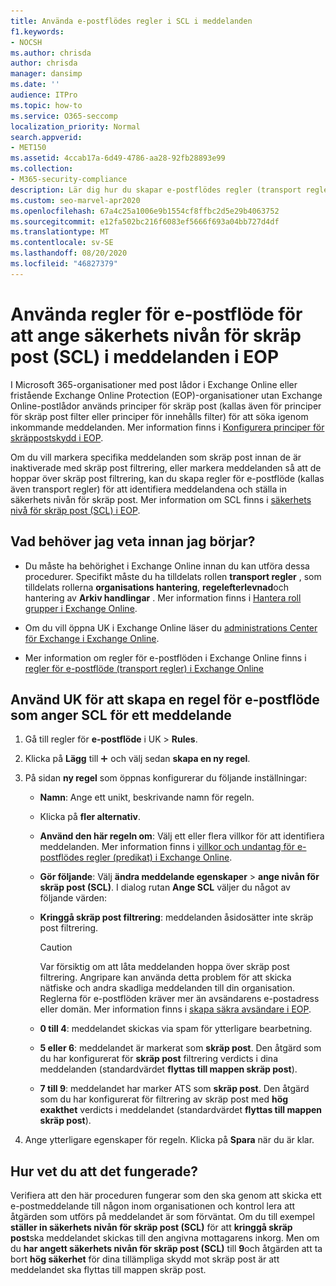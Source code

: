 ```yaml
---
title: Använda e-postflödes regler i SCL i meddelanden
f1.keywords:
- NOCSH
ms.author: chrisda
author: chrisda
manager: dansimp
ms.date: ''
audience: ITPro
ms.topic: how-to
ms.service: O365-seccomp
localization_priority: Normal
search.appverid:
- MET150
ms.assetid: 4ccab17a-6d49-4786-aa28-92fb28893e99
ms.collection:
- M365-security-compliance
description: Lär dig hur du skapar e-postflödes regler (transport regler) för att identifiera meddelanden och ange SCL (skräp säkerhets nivå) för meddelanden i Exchange Online Protection.
ms.custom: seo-marvel-apr2020
ms.openlocfilehash: 67a4c25a1006e9b1554cf8ffbc2d5e29b4063752
ms.sourcegitcommit: e12fa502bc216f6083ef5666f693a04bb727d4df
ms.translationtype: MT
ms.contentlocale: sv-SE
ms.lasthandoff: 08/20/2020
ms.locfileid: "46827379"
---
```

# <a name="use-mail-flow-rules-to-set-the-spam-confidence-level-scl-in-messages-in-eop"></a>Använda regler för e-postflöde för att ange säkerhets nivån för skräp post (SCL) i meddelanden i EOP

I Microsoft 365-organisationer med post lådor i Exchange Online eller fristående Exchange Online Protection (EOP)-organisationer utan Exchange Online-postlådor används principer för skräp post (kallas även för principer för skräp post filter eller principer för innehålls filter) för att söka igenom inkommande meddelanden. Mer information finns i [Konfigurera principer för skräppostskydd i EOP](configure-your-spam-filter-policies.md).

Om du vill markera specifika meddelanden som skräp post innan de är inaktiverade med skräp post filtrering, eller markera meddelanden så att de hoppar över skräp post filtrering, kan du skapa regler för e-postflöde (kallas även transport regler) för att identifiera meddelandena och ställa in säkerhets nivån för skräp post. Mer information om SCL finns i [säkerhets nivå för skräp post (SCL) i EOP](spam-confidence-levels.md).

## <a name="what-do-you-need-to-know-before-you-begin"></a>Vad behöver jag veta innan jag börjar?

- Du måste ha behörighet i Exchange Online innan du kan utföra dessa procedurer. Specifikt måste du ha tilldelats rollen **transport regler** , som tilldelats rollerna **organisations hantering**, **regelefterlevnad**och hantering av **Arkiv handlingar** . Mer information finns i [Hantera roll grupper i Exchange Online](https://docs.microsoft.com/Exchange/permissions-exo/role-groups).

- Om du vill öppna UK i Exchange Online läser du [administrations Center för Exchange i Exchange Online](https://docs.microsoft.com/Exchange/exchange-admin-center).

- Mer information om regler för e-postflöden i Exchange Online finns i [regler för e-postflöde (transport regler) i Exchange Online](https://docs.microsoft.com/Exchange/security-and-compliance/mail-flow-rules/mail-flow-rules)

## <a name="use-the-eac-to-create-a-mail-flow-rule-that-sets-the-scl-of-a-message"></a>Använd UK för att skapa en regel för e-postflöde som anger SCL för ett meddelande

1. Gå till regler för **e-postflöde** i UK \> **Rules**.

2. Klicka på **Lägg** till ![ ikonen Lägg till ](../../media/ITPro-EAC-AddIcon.png) och välj sedan **skapa en ny regel**.

3. På sidan **ny regel** som öppnas konfigurerar du följande inställningar:

   - **Namn**: Ange ett unikt, beskrivande namn för regeln.

   - Klicka på **fler alternativ**.

   - **Använd den här regeln om**: Välj ett eller flera villkor för att identifiera meddelanden. Mer information finns i [villkor och undantag för e-postflödes regler (predikat) i Exchange Online](https://docs.microsoft.com/Exchange/security-and-compliance/mail-flow-rules/conditions-and-exceptions).

   - **Gör följande**: Välj **ändra meddelande egenskaper** \> **ange nivån för skräp post (SCL)**. I dialog rutan **Ange SCL** väljer du något av följande värden:

   - **Kringgå skräp post filtrering**: meddelanden åsidosätter inte skräp post filtrering.

     > [!CAUTION]
     > Var försiktig om att låta meddelanden hoppa över skräp post filtrering. Angripare kan använda detta problem för att skicka nätfiske och andra skadliga meddelanden till din organisation. Reglerna för e-postflöden kräver mer än avsändarens e-postadress eller domän. Mer information finns i [skapa säkra avsändare i EOP](create-safe-sender-lists-in-office-365.md).

   - **0 till 4**: meddelandet skickas via spam för ytterligare bearbetning.

   - **5 eller 6**: meddelandet är markerat som **skräp post**. Den åtgärd som du har konfigurerat för **skräp post** filtrering verdicts i dina meddelanden (standardvärdet **flyttas till mappen skräp post**).

   - **7 till 9**: meddelandet har marker ATS som **skräp post**. Den åtgärd som du har konfigurerat för filtrering av skräp post med **hög exakthet** verdicts i meddelandet (standardvärdet **flyttas till mappen skräp post**).

4. Ange ytterligare egenskaper för regeln. Klicka på **Spara** när du är klar.

## <a name="how-do-you-know-this-worked"></a>Hur vet du att det fungerade?

Verifiera att den här proceduren fungerar som den ska genom att skicka ett e-postmeddelande till någon inom organisationen och kontrol lera att åtgärden som utförs på meddelandet är som förväntat. Om du till exempel **ställer in säkerhets nivån för skräp post (SCL)** för att **kringgå skräp post**ska meddelandet skickas till den angivna mottagarens inkorg. Men om du **har angett säkerhets nivån för skräp post (SCL)** till **9**och åtgärden att ta bort **hög säkerhet** för dina tillämpliga skydd mot skräp post är att meddelandet ska flyttas till mappen skräp post.
